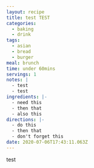 ```yaml
---
layout: recipe
title: test TEST
categories:
  - baking
  - drink
tags:
  - asian
  - bread
  - burger
meal: brunch
time: under 60mins
servings: 1
notes: |
  - test
  - test
ingredients: |-
  - need this
  - then that
  - also this
directions: |-
  - do this
  - then that
  - don't forget this
date: 2020-07-06T17:43:11.063Z
---
```

test